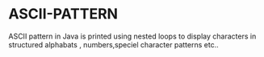 # ASCII-PATTERN
ASCII pattern in Java is printed using nested loops to display characters in structured alphabats , numbers,speciel character patterns etc..
